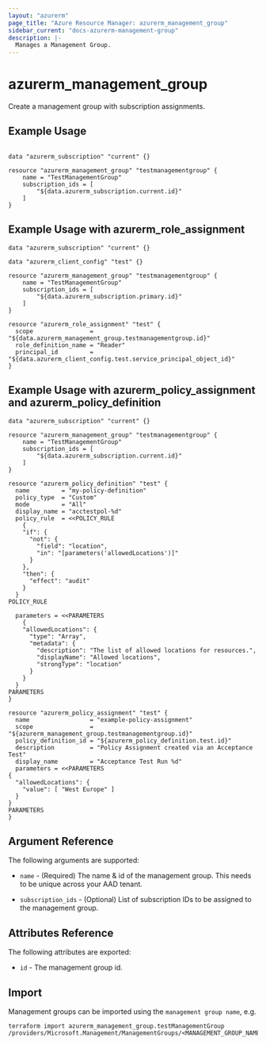 ```yaml
---
layout: "azurerm"
page_title: "Azure Resource Manager: azurerm_management_group"
sidebar_current: "docs-azurerm-management-group"
description: |-
  Manages a Management Group.
---
```


# azurerm_management_group

Create a management group with subscription assignments.

## Example Usage

```hcl

data "azurerm_subscription" "current" {}

resource "azurerm_management_group" "testmanagementgroup" {
    name = "TestManagementGroup"
    subscription_ids = [
        "${data.azurerm_subscription.current.id}"
    ]
}
```

## Example Usage with azurerm_role_assignment

```hcl
data "azurerm_subscription" "current" {}

data "azurerm_client_config" "test" {}

resource "azurerm_management_group" "testmanagementgroup" {
    name = "TestManagementGroup"
    subscription_ids = [
        "${data.azurerm_subscription.primary.id}"
    ]
}

resource "azurerm_role_assignment" "test" {
  scope                = "${data.azurerm_management_group.testmanagementgroup.id}"
  role_definition_name = "Reader"
  principal_id         = "${data.azurerm_client_config.test.service_principal_object_id}"
}
```

## Example Usage with azurerm_policy_assignment and azurerm_policy_definition

```hcl
data "azurerm_subscription" "current" {}

resource "azurerm_management_group" "testmanagementgroup" {
    name = "TestManagementGroup"
    subscription_ids = [
        "${data.azurerm_subscription.current.id}"
    ]
}

resource "azurerm_policy_definition" "test" {
  name         = "my-policy-definition"
  policy_type  = "Custom"
  mode         = "All"
  display_name = "acctestpol-%d"
  policy_rule  = <<POLICY_RULE
	{
    "if": {
      "not": {
        "field": "location",
        "in": "[parameters('allowedLocations')]"
      }
    },
    "then": {
      "effect": "audit"
    }
  }
POLICY_RULE

  parameters = <<PARAMETERS
	{
    "allowedLocations": {
      "type": "Array",
      "metadata": {
        "description": "The list of allowed locations for resources.",
        "displayName": "Allowed locations",
        "strongType": "location"
      }
    }
  }
PARAMETERS
}

resource "azurerm_policy_assignment" "test" {
  name                 = "example-policy-assignment"
  scope                = "${azurerm_management_group.testmanagementgroup.id}"
  policy_definition_id = "${azurerm_policy_definition.test.id}"
  description          = "Policy Assignment created via an Acceptance Test"
  display_name         = "Acceptance Test Run %d"
  parameters = <<PARAMETERS
{
  "allowedLocations": {
    "value": [ "West Europe" ]
  }
}
PARAMETERS
}
```

## Argument Reference

The following arguments are supported:

* `name` - (Required) The name & id of the management group. This needs to be unique across your AAD tenant.

* `subscription_ids` - (Optional) List of subscription IDs to be assigned to the management group.

## Attributes Reference

The following attributes are exported:

* `id` - The management group id.

## Import

Management groups can be imported using the `management group name`, e.g.

```shell
terraform import azurerm_management_group.testManagementGroup  /providers/Microsoft.Management/ManagementGroups/<MANAGEMENT_GROUP_NAME>
```

